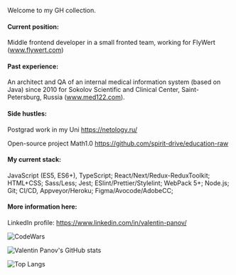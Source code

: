 Welcome to my GH collection.

#### Current position:
Middle frontend developer in a small fronted team, working for FlyWert (www.flywert.com)

#### Past experience:
An architect and QA of an internal medical information system (based on Java) since 2010 for Sokolov Scientific and Clinical Center, Saint-Petersburg, Russia (www.med122.com).

#### Side hustles:

Postgrad work in my Uni https://netology.ru/ 

Open-source project Math1.0 https://github.com/spirit-drive/education-raw


#### My current stack:
 JavaScript (ES5, ES6+), TypeScript;
 React/Next/Redux-ReduxToolkit;
 HTML+CSS;
 Sass/Less;
 Jest;
 ESlint/Prettier/Stylelint;
 WebPack 5+;
 Node.js;
 Git;
 CI/CD, Appveyor/Heroku;
 Figma/Avocode/AdobeCC;

#### More information here:
LinkedIn profile: https://www.linkedin.com/in/valentin-panov/


![CodeWars](https://www.codewars.com/users/vPanov/badges/small)

![Valentin Panov's GitHub stats](https://github-readme-stats.vercel.app/api?username=valentin-panov)

![Top Langs](https://github-readme-stats.vercel.app/api/top-langs/?username=valentin-panov&layout=compact)
